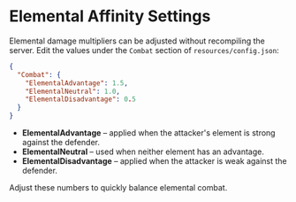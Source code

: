 # Elemental Affinity Settings

Elemental damage multipliers can be adjusted without recompiling the server. Edit the values under the `Combat` section of `resources/config.json`:

```json
{
  "Combat": {
    "ElementalAdvantage": 1.5,
    "ElementalNeutral": 1.0,
    "ElementalDisadvantage": 0.5
  }
}
```

* **ElementalAdvantage** – applied when the attacker's element is strong against the defender.
* **ElementalNeutral** – used when neither element has an advantage.
* **ElementalDisadvantage** – applied when the attacker is weak against the defender.

Adjust these numbers to quickly balance elemental combat.
